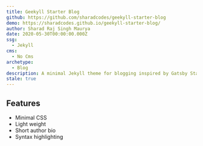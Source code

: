 ```yaml
---
title: Geekyll Starter Blog
github: https://github.com/sharadcodes/geekyll-starter-blog
demo: https://sharadcodes.github.io/geekyll-starter-blog/
author: Sharad Raj Singh Maurya
date: 2020-05-30T00:00:00.000Z
ssg:
  - Jekyll
cms:
  - No Cms
archetype:
  - Blog
description: A minimal Jekyll theme for blogging inspired by Gatsby Starter Blog.
stale: true
---
```


## Features

* Minimal CSS
* Light weight
* Short author bio
* Syntax highlighting
